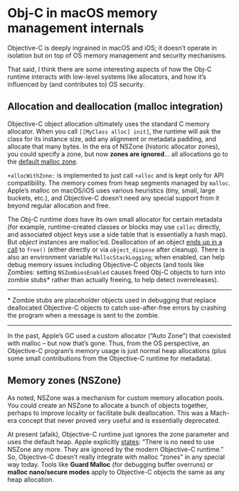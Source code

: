 # Obj-C in macOS memory management internals
Objective-C is deeply ingrained in macOS and iOS; it doesn’t operate in isolation but on top of OS memory management and security mechanisms. 

That said, I think there are some interesting aspects of how the Obj-C runtime interacts with low-level systems like allocators, and how it’s influenced by (and contributes to) OS security. 
## Allocation and deallocation (malloc integration)
Objective-C object allocation ultimately uses the standard C memory allocator. When you call `[[MyClass alloc] init]`, the runtime will ask the class for its instance size, add any alignment or metadata padding, and allocate that many bytes. In the era of NSZone (historic allocator zones), you could specify a zone, but now **zones are ignored**... all allocations go to the [default malloc zone](https://langdev.stackexchange.com/questions/2370/why-did-objective-c-remove-nszone).

`+allocWithZone:` is implemented to just call `+alloc` and is kept only for API compatibility. The memory comes from heap segments managed by `malloc`. Apple’s malloc on macOS/iOS uses various heuristics (tiny, small, large buckets, etc.), and Objective-C doesn’t need any special support from it beyond regular allocation and free.

The Obj-C runtime does have its own small allocator for certain metadata (for example, runtime-created classes or blocks may use `calloc` directly, and associated object keys use a side table that is essentially a hash map). But _object_ instances are malloc’ed. Deallocation of an object [ends up in a call](https://alwaysprocessing.blog/2023/01/19/objc-class-isa) to `free()` (either directly or via `object_dispose` after cleanup). There is also an environment variable `MallocStackLogging`; when enabled, can help debug memory issues including Objective-C objects (and tools like Zombies: setting `NSZombiesEnabled` causes freed Obj-C objects to turn into zombie stubs* rather than actually freeing, to help detect overreleases).

---

\* Zombie stubs are placeholder objects used in debugging that replace deallocated Objective-C objects to catch use-after-free errors by crashing the program when a message is sent to the zombie.

---

In the past, Apple’s GC used a custom allocator (“Auto Zone”) that coexisted with malloc – but now that’s gone. Thus, from the OS perspective, an Objective-C program’s memory usage is just normal heap allocations (plus some small contributions from the Objective-C runtime for metadata).

## Memory zones (NSZone)
As noted, NSZone was a mechanism for custom memory allocation pools. You could create an NSZone to allocate a bunch of objects together, perhaps to improve locality or facilitate bulk deallocation. This was a Mach-era concept that never proved very useful and is essentially deprecated. 

At present (afaik), Objective-C runtime just ignores the zone parameter and uses the default heap. Apple explicitly [states](https://developer.apple.com/library/archive/releasenotes/ObjectiveC/RN-TransitioningToARC/Introduction/Introduction.html#//apple_ref/doc/uid/TP40011226-CH1-SW14): “There is no need to use NSZone any more. They are ignored by the modern Objective-C runtime.” So, Objective-C doesn’t really integrate with malloc “zones” in any special way today. Tools like **Guard Malloc** (for debugging buffer overruns) or **malloc nano/secure modes** apply to Objective-C objects the same as any heap allocation.







